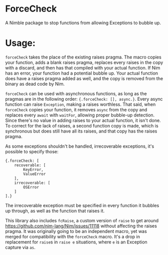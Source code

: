 # ForceCheck

A Nimble package to stop functions from allowing Exceptions to bubble up.

# Usage:

`forceCheck` takes the place of the existing raises pragma. The macro copies your function, adds a blank raises pragma, replaces every raises in the copy with a discard, and then has that compiled with your actual function. If Nim has an error, your function had a potential bubble up. Your actual function does have a raises pragma added as well, and the copy is removed from the binary as dead code by Nim.

`forceCheck` can be used with asynchronous functions, as long as the pragmas are in the following order: `{.forceCheck: [], async.}`. Every async function can raise `Exception`, making a raises worthless. That said, when `forceCheck` copies your function, it removes `async` from the copy and replaces every `await` with `waitFor`, allowing proper bubble-up detection. Since there's no value in adding raises to your actual function, it isn't done. To correct for the lack of raises, a second function copy is made, which is synchronous but does still have all its raises, and that copy has the raises pragma.

As some exceptions shouldn't be handled, irrecoverable exceptions, it's possible to specify those:
```
{.forceCheck: [
    recoverable: [
        KeyError,
        ValueError
    ],
    irrecoverable: [
        OSError
    ]
].}
```
The irrecoverable exception must be specified in every function it bubbles up through, as well as the function that raises it.

This library also includes `fcRaise`, a custom version of `raise` to get around https://github.com/nim-lang/Nim/issues/11118 without affecting the raises pragma. It was originally going to be an independent macro, yet was merged for compatibility with the `forceCheck` macro. It's a drop in replacement for `raise`s in `raise e` situations, where `e` is an Exception capture via `as`.
